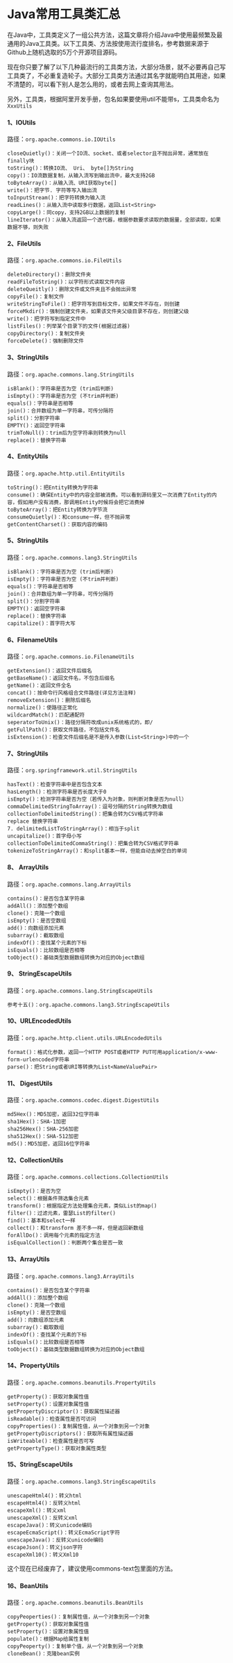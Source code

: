 # Java常用工具类汇总

​		在Java中，工具类定义了一组公共方法，这篇文章将介绍Java中使用最频繁及最通用的Java工具类。以下工具类、方法按使用流行度排名，参考数据来源于Github上随机选取的5万个开源项目源码。

​		现在你只要了解了以下几种最流行的工具类方法，大部分场景，就不必要再自己写工具类了，不必重复造轮子。大部分工具类方法通过其名字就能明白其用途，如果不清楚的，可以看下别人是怎么用的，或者去网上查询其用法。

另外，工具类，根据阿里开发手册，包名如果要使用util不能带s，工具类命名为 `XxxUtils`



#### 1、IOUtils

路径：`org.apache.commons.io.IOUtils`

```
closeQuietly()：关闭一个IO流、socket、或者selector且不抛出异常，通常放在finally块
toString()：转换IO流、 Uri、 byte[]为String
copy()：IO流数据复制，从输入流写到输出流中，最大支持2GB
toByteArray()：从输入流、URI获取byte[]
write()：把字节. 字符等写入输出流
toInputStream()：把字符转换为输入流
readLines()：从输入流中读取多行数据，返回List<String>
copyLarge()：同copy，支持2GB以上数据的复制
lineIterator()：从输入流返回一个迭代器，根据参数要求读取的数据量，全部读取，如果数据不够，则失败
```



#### 2、FileUtils

路径：`org.apache.commons.io.FileUtils`

```
deleteDirectory()：删除文件夹
readFileToString()：以字符形式读取文件内容
deleteQueitly()：删除文件或文件夹且不会抛出异常
copyFile()：复制文件
writeStringToFile()：把字符写到目标文件，如果文件不存在，则创建
forceMkdir()：强制创建文件夹，如果该文件夹父级目录不存在，则创建父级
write()：把字符写到指定文件中
listFiles()：列举某个目录下的文件(根据过滤器)
copyDirectory()：复制文件夹
forceDelete()：强制删除文件
```



#### 3、StringUtils

路径：`org.apache.commons.lang.StringUtils`

```
isBlank()：字符串是否为空 (trim后判断)
isEmpty()：字符串是否为空 (不trim并判断)
equals()：字符串是否相等
join()：合并数组为单一字符串，可传分隔符
split()：分割字符串
EMPTY()：返回空字符串
trimToNull()：trim后为空字符串则转换为null
replace()：替换字符串
```



#### 4、EntityUtils

路径：`org.apache.http.util.EntityUtils`

```
toString()：把Entity转换为字符串
consume()：确保Entity中的内容全部被消费。可以看到源码里又一次消费了Entity的内容，假如用户没有消费，那调用Entity时候将会把它消费掉
toByteArray()：把Entity转换为字节流
consumeQuietly()：和consume一样，但不抛异常
getContentCharset()：获取内容的编码
```



#### 5、StringUtils

路径：`org.apache.commons.lang3.StringUtils`

```
isBlank()：字符串是否为空 (trim后判断)
isEmpty()：字符串是否为空 (不trim并判断)
equals()：字符串是否相等
join()：合并数组为单一字符串，可传分隔符
split()：分割字符串
EMPTY()：返回空字符串
replace()：替换字符串
capitalize()：首字符大写
```



#### 6、FilenameUtils

路径：`org.apache.commons.io.FilenameUtils`

```
getExtension()：返回文件后缀名
getBaseName()：返回文件名，不包含后缀名
getName()：返回文件全名
concat()：按命令行风格组合文件路径(详见方法注释)
removeExtension()：删除后缀名
normalize()：使路径正常化
wildcardMatch()：匹配通配符
seperatorToUnix()：路径分隔符改成unix系统格式的，即/
getFullPath()：获取文件路径，不包括文件名
isExtension()：检查文件后缀名是不是传入参数(List<String>)中的一个
```



#### 7、StringUtils

路径：`org.springframework.util.StringUtils`

```
hasText()：检查字符串中是否包含文本
hasLength()：检测字符串是否长度大于0
isEmpty()：检测字符串是否为空（若传入为对象，则判断对象是否为null）
commaDelimitedStringToArray()：逗号分隔的String转换为数组
collectionToDelimitedString()：把集合转为CSV格式字符串
replace 替换字符串
7. delimitedListToStringArray()：相当于split
uncapitalize()：首字母小写
collectionToDelimitedCommaString()：把集合转为CSV格式字符串
tokenizeToStringArray()：和split基本一样，但能自动去掉空白的单词
```



#### 8、 ArrayUtils

路径：`org.apache.commons.lang.ArrayUtils`

```
contains()：是否包含某字符串
addAll()：添加整个数组
clone()：克隆一个数组
isEmpty()：是否空数组
add()：向数组添加元素
subarray()：截取数组
indexOf()：查找某个元素的下标
isEquals()：比较数组是否相等
toObject()：基础类型数据数组转换为对应的Object数组
```



#### 9、 StringEscapeUtils

路径：`org.apache.commons.lang.StringEscapeUtils`

```
参考十五()：org.apache.commons.lang3.StringEscapeUtils
```



#### 10、URLEncodedUtils

路径：`org.apache.http.client.utils.URLEncodedUtils`

```
format()：格式化参数，返回一个HTTP POST或者HTTP PUT可用application/x-www-form-urlencoded字符串
parse()：把String或者URI等转换为List<NameValuePair>
```



#### 11、 DigestUtils

路径：`org.apache.commons.codec.digest.DigestUtils`

```
md5Hex()：MD5加密，返回32位字符串
sha1Hex()：SHA-1加密
sha256Hex()：SHA-256加密
sha512Hex()：SHA-512加密
md5()：MD5加密，返回16位字符串
```

#### 12、CollectionUtils

路径：`org.apache.commons.collections.CollectionUtils`

```
isEmpty()：是否为空
select()：根据条件筛选集合元素
transform()：根据指定方法处理集合元素，类似List的map()
filter()：过滤元素，雷瑟List的filter()
find()：基本和select一样
collect()：和transform 差不多一样，但是返回新数组
forAllDo()：调用每个元素的指定方法
isEqualCollection()：判断两个集合是否一致
```



#### 13、ArrayUtils

路径：`org.apache.commons.lang3.ArrayUtils`

```
contains()：是否包含某个字符串
addAll()：添加整个数组
clone()：克隆一个数组
isEmpty()：是否空数组
add()：向数组添加元素
subarray()：截取数组
indexOf()：查找某个元素的下标
isEquals()：比较数组是否相等
toObject()：基础类型数据数组转换为对应的Object数组
```



#### 14、PropertyUtils

路径：`org.apache.commons.beanutils.PropertyUtils`

```
getProperty()：获取对象属性值
setProperty()：设置对象属性值
getPropertyDiscriptor()：获取属性描述器
isReadable()：检查属性是否可访问
copyProperties()：复制属性值，从一个对象到另一个对象
getPropertyDiscriptors()：获取所有属性描述器
isWriteable()：检查属性是否可写
getPropertyType()：获取对象属性类型
```



#### 15、StringEscapeUtils

路径：`org.apache.commons.lang3.StringEscapeUtils`

```
unescapeHtml4()：转义html
escapeHtml4()：反转义html
escapeXml()：转义xml
unescapeXml()：反转义xml
escapeJava()：转义unicode编码
escapeEcmaScript()：转义EcmaScript字符
unescapeJava()：反转义unicode编码
escapeJson()：转义json字符
escapeXml10()：转义Xml10
```

这个现在已经废弃了，建议使用commons-text包里面的方法。



#### 16、BeanUtils

路径：`org.apache.commons.beanutils.BeanUtils`

```
copyPeoperties()：复制属性值，从一个对象到另一个对象
getProperty()：获取对象属性值
setProperty()：设置对象属性值
populate()：根据Map给属性复制
copyPeoperty()：复制单个值，从一个对象到另一个对象
cloneBean()：克隆bean实例
```

